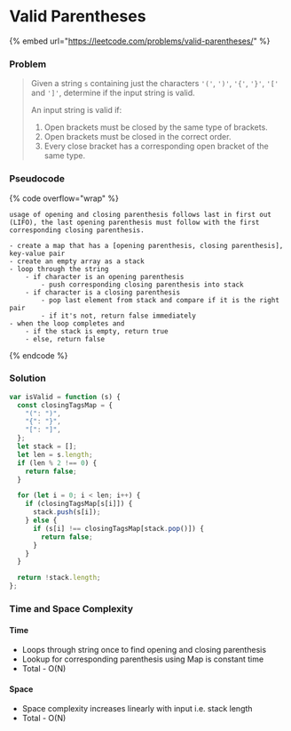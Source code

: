# Valid Parentheses

{% embed url="https://leetcode.com/problems/valid-parentheses/" %}

### Problem

> Given a string `s` containing just the characters `'('`, `')'`, `'{'`, `'}'`, `'['` and `']'`, determine if the input string is valid.
>
> An input string is valid if:
>
> 1. Open brackets must be closed by the same type of brackets.
> 2. Open brackets must be closed in the correct order.
> 3. Every close bracket has a corresponding open bracket of the same type.

### Pseudocode

{% code overflow="wrap" %}
```
usage of opening and closing parenthesis follows last in first out (LIFO), the last opening parenthesis must follow with the first corresponding closing parenthesis.

- create a map that has a [opening parenthesis, closing parenthesis], key-value pair
- create an empty array as a stack
- loop through the string
    - if character is an opening parenthesis
        - push corresponding closing parenthesis into stack
    - if character is a closing parenthesis
        - pop last element from stack and compare if it is the right pair
        - if it's not, return false immediately
- when the loop completes and
    - if the stack is empty, return true
    - else, return false
```
{% endcode %}

### Solution

```javascript
var isValid = function (s) {
  const closingTagsMap = {
    "(": ")",
    "{": "}",
    "[": "]",
  };
  let stack = [];
  let len = s.length;
  if (len % 2 !== 0) {
    return false;
  }

  for (let i = 0; i < len; i++) {
    if (closingTagsMap[s[i]]) {
      stack.push(s[i]);
    } else {
      if (s[i] !== closingTagsMap[stack.pop()]) {
        return false;
      }
    }
  }

  return !stack.length;
};
```

### Time and Space Complexity

#### Time

* Loops through string once to find opening and closing parenthesis
* Lookup for corresponding parenthesis using Map is constant time
* Total - O(N)

#### Space

* Space complexity increases linearly with input i.e. stack length
* Total - O(N)
